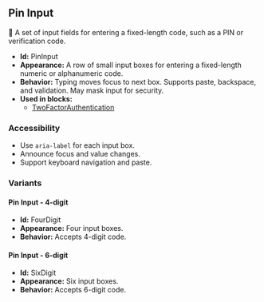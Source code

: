 ## Pin Input
🔑 A set of input fields for entering a fixed-length code, such as a PIN or verification code.
- **Id:** PinInput
- **Appearance:** A row of small input boxes for entering a fixed-length numeric or alphanumeric code.
- **Behavior:** Typing moves focus to next box. Supports paste, backspace, and validation. May mask input for security.
- **Used in blocks:**
  - [TwoFactorAuthentication](../blocks/TwoFactorAuthentication.md)
### Accessibility
- Use `aria-label` for each input box.
- Announce focus and value changes.
- Support keyboard navigation and paste.

### Variants
#### Pin Input - **4-digit**
- **Id:** FourDigit
- **Appearance:** Four input boxes.
- **Behavior:** Accepts 4-digit code.
#### Pin Input - **6-digit**
- **Id:** SixDigit
- **Appearance:** Six input boxes.
- **Behavior:** Accepts 6-digit code.
